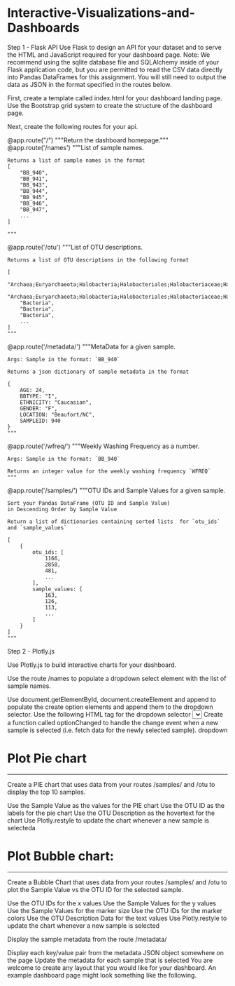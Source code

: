 # Interactive-Visualizations-and-Dashboards

Step 1 - Flask API
Use Flask to design an API for your dataset and to serve the HTML and JavaScript required for your dashboard page. Note: We recommend using the sqlite database file and SQLAlchemy inside of your Flask application code, but you are permitted to read the CSV data directly into Pandas DataFrames for this assignment. You will still need to output the data as JSON in the format specified in the routes below.

First, create a template called index.html for your dashboard landing page. Use the Bootstrap grid system to create the structure of the dashboard page.

Next, create the following routes for your api.

@app.route("/")
    """Return the dashboard homepage."""
@app.route('/names')
    """List of sample names.

    Returns a list of sample names in the format
    [
        "BB_940",
        "BB_941",
        "BB_943",
        "BB_944",
        "BB_945",
        "BB_946",
        "BB_947",
        ...
    ]

    """
@app.route('/otu')
    """List of OTU descriptions.

    Returns a list of OTU descriptions in the following format

    [
        "Archaea;Euryarchaeota;Halobacteria;Halobacteriales;Halobacteriaceae;Halococcus",
        "Archaea;Euryarchaeota;Halobacteria;Halobacteriales;Halobacteriaceae;Halococcus",
        "Bacteria",
        "Bacteria",
        "Bacteria",
        ...
    ]
    """
@app.route('/metadata/<sample>')
    """MetaData for a given sample.

    Args: Sample in the format: `BB_940`

    Returns a json dictionary of sample metadata in the format

    {
        AGE: 24,
        BBTYPE: "I",
        ETHNICITY: "Caucasian",
        GENDER: "F",
        LOCATION: "Beaufort/NC",
        SAMPLEID: 940
    }
    """
@app.route('/wfreq/<sample>')
    """Weekly Washing Frequency as a number.

    Args: Sample in the format: `BB_940`

    Returns an integer value for the weekly washing frequency `WFREQ`
    """
@app.route('/samples/<sample>')
    """OTU IDs and Sample Values for a given sample.

    Sort your Pandas DataFrame (OTU ID and Sample Value)
    in Descending Order by Sample Value

    Return a list of dictionaries containing sorted lists  for `otu_ids`
    and `sample_values`

    [
        {
            otu_ids: [
                1166,
                2858,
                481,
                ...
            ],
            sample_values: [
                163,
                126,
                113,
                ...
            ]
        }
    ]
    """

Step 2 - Plotly.js

Use Plotly.js to build interactive charts for your dashboard.

Use the route /names to populate a dropdown select element with the list of sample names.

Use document.getElementById, document.createElement and append to populate the create option elements and append them to the dropdown selector.
Use the following HTML tag for the dropdown selector
  <select id="selDataset" onchange="optionChanged(this.value)"></select>
Create a function called optionChanged to handle the change event when a new sample is selected (i.e. fetch data for the newly selected sample).
dropdown

# Plot Pie chart
-----------------
Create a PIE chart that uses data from your routes /samples/<sample> and /otu to display the top 10 samples.

Use the Sample Value as the values for the PIE chart
Use the OTU ID as the labels for the pie chart
Use the OTU Description as the hovertext for the chart
Use Plotly.restyle to update the chart whenever a new sample is selecteda


# Plot Bubble chart:
---------------------

Create a Bubble Chart that uses data from your routes /samples/<sample> and /otu to plot the Sample Value vs the OTU ID for the selected sample.

Use the OTU IDs for the x values
Use the Sample Values for the y values
Use the Sample Values for the marker size
Use the OTU IDs for the marker colors
Use the OTU Description Data for the text values
Use Plotly.restyle to update the chart whenever a new sample is selected


Display the sample metadata from the route /metadata/<sample>

Display each key/value pair from the metadata JSON object somewhere on the page
Update the metadata for each sample that is selected
You are welcome to create any layout that you would like for your dashboard. An example dashboard page might look something like the following.
